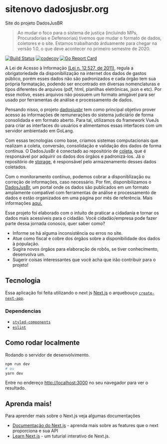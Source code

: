# sitenovo dadosjusbr.org
Site do projeto DadosJusBR
> Ao mudar o foco para o sistema de justiça (incluindo MPs, Procuradorias e Defensorias) tivemos que mudar o formato de dados, coletores e o site. Estamos trabalhando árduamente para chegar na versão 1.0, o que deve acontecer no primeiro semestre de 2020.

[![Build Status](https://travis-ci.org/dadosjusbr/remuneracoes.svg?branch=master)](https://travis-ci.org/dadosjusbr/remuneracoes) [![codecov](https://codecov.io/gh/dadosjusbr/remuneracoes/branch/master/graph/badge.svg)](https://codecov.io/gh/dadosjusbr/remuneracoes) [![Go Report Card](https://goreportcard.com/badge/github.com/dadosjusbr/remuneracoes)](https://goreportcard.com/report/github.com/dadosjusbr/remuneracoes)

A Lei de Acesso à Informação [(Lei n. 12.527, de 2011)](http://www.planalto.gov.br/ccivil_03/_ato2011-2014/2011/lei/l12527.htm), regula a obrigatoriedade da disponibilização na internet dos dados de gastos público, porém esses dados não são padronizados e cada órgão tem sua própria formatação, podendo ser encontrado em diversas nomenclaturas e tipos diferentes de arquivos (pdf, html, planilhas eletrônicas, json e etc). Por esse motivo, esses arquivos não possuem um formato amigável  para ser usado por ferramentas de análise e processamento de dados.

Pensando nisso, o projeto [dadosjusbr](https://github.com/dadosjusbr) tem como principal objetivo prover acesso às informações de remunerações do sistema judiciário de forma consolidada e em formato aberto. Para tal, utilizamos do framework VueJs para criar as interfaces do usuários e alimentamos essas interfaces com um servidor ambientado em GoLang.

Com essas tecnologias como base, criamos sistemas computacionais que realizam a coleta, conversão, consolidação e validação dos dados de forma contínua. O DadosJusBr é conectado ao repositório de [coleta](https://github.com/dadosjusbr/coletores), que é responsável por adquirir os dados dos órgãos e padronizá-los. Já o repositório de [storage](https://github.com/dadosjusbr/storage), é responsável pelo armazenamento desses dados coletados.

Com o monitoramento contínuo, podemos cobrar a disponiblização ou correção de informações, caso necessário. Por fim, disponibilizamos o [DadosJusBr](https://dadosjusbr.org/), um portal onde os dados são publicados em um formato amplamente compatível com ferramentas de análise e processamento de dados e estão organizados em uma página por mês de referência. Mais informações [aqui.](https://dadosjusbr.org/#/sobre)

Esse projeto foi elaborado com o intuito de praticar a cidadania e tornar os dados mais acessíveis para o cidadão. Você cidadão/empresa pode fazer parte dessa jornada conosco, quer saber como?
 - Informe se há alguma inconsistência ou erros no site.
 - Atue como fiscal e cobre dos órgãos sobre a disponibilidade dos dados à população.
 - Sugira novos órgãos para elaboração de robôs, se tiver conhecimento, desenvolva um.
 - Sugerir coisas interessantes que você acha que irão contribuir para o projeto!

## Tecnologia


Essa aplicação foi feita utilizando o next js [Next.js](https://nextjs.org/) o arquebouço  [`create-next-app`](https://github.com/vercel/next.js/tree/canary/packages/create-next-app).

### Dependencias
* [`styled-components`](https://styled-components.com/)
* [`eslint`](https://eslint.org/)

## Como rodar localmente

Rodando o servidor de desenvolvimento.

```bash
npm run dev
# ou
yarn dev
```

Entre no endereço [http://localhost:3000](http://localhost:3000) no seu navegador para ver o resultado.
## Aprenda mais!

Para aprender mais sobre o Next.js veja algumas documentações

- [Documentação do Next.js](https://nextjs.org/docs) - aprenda mais sobre as features que o next proporciona e sua API
- [Learn Next.js](https://nextjs.org/learn) - um tuturial interativo de Next.js.

